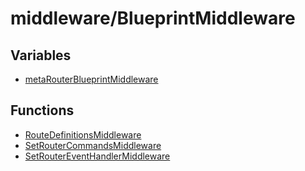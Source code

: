 # middleware/BlueprintMiddleware

## Variables

- [metaRouterBlueprintMiddleware](variables/metaRouterBlueprintMiddleware.md)

## Functions

- [RouteDefinitionsMiddleware](functions/RouteDefinitionsMiddleware.md)
- [SetRouterCommandsMiddleware](functions/SetRouterCommandsMiddleware.md)
- [SetRouterEventHandlerMiddleware](functions/SetRouterEventHandlerMiddleware.md)
